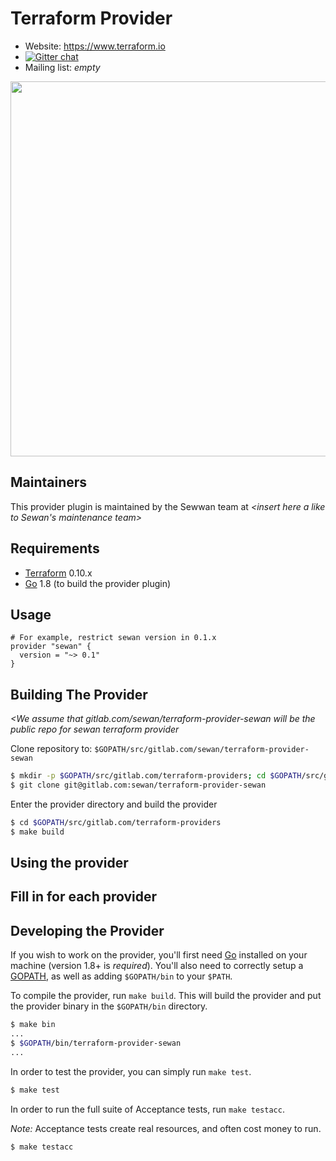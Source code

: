 Terraform Provider
==================

- Website: https://www.terraform.io
- [![Gitter chat](https://badges.gitter.im/hashicorp-terraform/Lobby.png)](https://gitter.im/hashicorp-terraform/Lobby)
- Mailing list: *empty*

<img src="https://cdn.rawgit.com/hashicorp/terraform-website/master/content/source/assets/images/logo-hashicorp.svg" width="600px">

Maintainers
-----------

This provider plugin is maintained by the Sewwan team at *<insert here a like to Sewan's maintenance team>*

Requirements
------------

-	[Terraform](https://www.terraform.io/downloads.html) 0.10.x
-	[Go](https://golang.org/doc/install) 1.8 (to build the provider plugin)

Usage
---------------------

```
# For example, restrict sewan version in 0.1.x
provider "sewan" {
  version = "~> 0.1"
}
```

Building The Provider
---------------------

*<We assume that gitlab.com/sewan/terraform-provider-sewan will be the public repo for sewan terraform provider*

Clone repository to: `$GOPATH/src/gitlab.com/sewan/terraform-provider-sewan`

```sh
$ mkdir -p $GOPATH/src/gitlab.com/terraform-providers; cd $GOPATH/src/gitlab.com/terraform-providers
$ git clone git@gitlab.com:sewan/terraform-provider-sewan
```

Enter the provider directory and build the provider

```sh
$ cd $GOPATH/src/gitlab.com/terraform-providers
$ make build
```

Using the provider
----------------------
## Fill in for each provider

Developing the Provider
---------------------------

If you wish to work on the provider, you'll first need [Go](http://www.golang.org) installed on your machine (version 1.8+ is *required*). You'll also need to correctly setup a [GOPATH](http://golang.org/doc/code.html#GOPATH), as well as adding `$GOPATH/bin` to your `$PATH`.

To compile the provider, run `make build`. This will build the provider and put the provider binary in the `$GOPATH/bin` directory.

```sh
$ make bin
...
$ $GOPATH/bin/terraform-provider-sewan
...
```

In order to test the provider, you can simply run `make test`.

```sh
$ make test
```

In order to run the full suite of Acceptance tests, run `make testacc`.

*Note:* Acceptance tests create real resources, and often cost money to run.

```sh
$ make testacc
```
